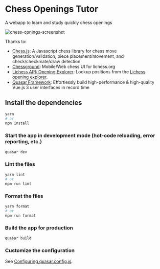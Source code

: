 # Chess Openings Tutor

A webapp to learn and study quickly chess openings

![chess-opnings-screenshot](https://user-images.githubusercontent.com/1192933/185596465-760d4898-28b7-4db4-8df6-d52cbcf05529.png)

Thanks to:

- [Chess.js](https://github.com/jhlywa/chess.js): A Javascript chess library for chess move generation/validation, piece placement/movement, and check/checkmate/draw detection
- [Chessground](https://github.com/lichess-org/chessground): Mobile/Web chess UI for lichess.org
- [Lichess API: Opening Explorer](https://lichess.org/api#tag/Opening-Explorer): Lookup positions from the [Lichess opening explorer](https://lichess.org/analysis#explorer).
- [Quasar Framework](https://quasar.dev/): Effortlessly build high-performance & high-quality Vue.js 3 user interfaces in record time

## Install the dependencies

```bash
yarn
# or
npm install
```

### Start the app in development mode (hot-code reloading, error reporting, etc.)

```bash
quasar dev
```

### Lint the files

```bash
yarn lint
# or
npm run lint
```

### Format the files

```bash
yarn format
# or
npm run format
```

### Build the app for production

```bash
quasar build
```

### Customize the configuration

See [Configuring quasar.config.js](https://v2.quasar.dev/quasar-cli-vite/quasar-config-js).
